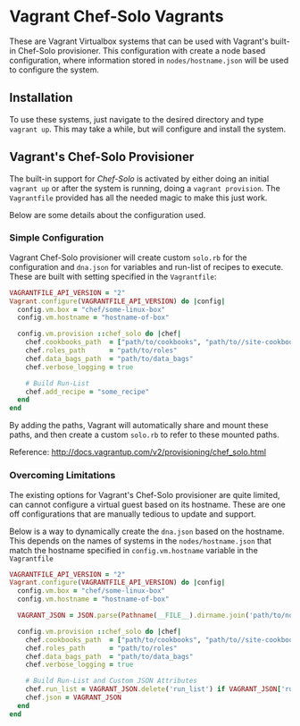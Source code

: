 # Vagrant Chef-Solo Vagrants

These are Vagrant Virtualbox systems that can be used with Vagrant's built-in Chef-Solo provisioner. This configuration with create a node based configuration, where information stored in `nodes/hostname.json` will be used to configure the system.

## Installation

To use these systems, just navigate to the desired directory and type `vagrant up`.  This may take a while, but will configure and install the system.

## Vagrant's Chef-Solo Provisioner

The built-in support for *Chef-Solo* is activated by either doing an initial `vagrant up` or after the system is running, doing a `vagrant provision`.  The `Vagrantfile` provided has all the needed magic to make this just work.

Below are some details about the configuration used.

### Simple Configuration

Vagrant Chef-Solo provisioner will create custom `solo.rb` for the configuration and `dna.json` for variables and run-list of recipes to execute.  These are built with setting specified in the `Vagrantfile`:

```ruby
VAGRANTFILE_API_VERSION = "2"
Vagrant.configure(VAGRANTFILE_API_VERSION) do |config|
  config.vm.box = "chef/some-linux-box"
  config.vm.hostname = "hostname-of-box"

  config.vm.provision ::chef_solo do |chef|
    chef.cookbooks_path  = ["path/to/cookbooks", "path/to//site-cookbooks"]
    chef.roles_path      = "path/to/roles"
    chef.data_bags_path  = "path/to/data_bags"
    chef.verbose_logging = true

    # Build Run-List
    chef.add_recipe = "some_recipe"
  end
end
```

By adding the paths, Vagrant will automatically share and mount these paths, and then create a custom `solo.rb` to refer to these mounted paths.

Reference: http://docs.vagrantup.com/v2/provisioning/chef_solo.html

### Overcoming Limitations

The existing options for Vagrant's Chef-Solo provisioner are quite limited, can cannot configure a virtual guest based on its hostname.  These are one off configurations that are manually tedious to update and support.  

Below is a way to dynamically create the `dna.json` based on the hostname.  This depends on the names of systems in the `nodes/hostname.json` that match the hostname specified in `config.vm.hostname` variable in the `Vagrantfile`

```ruby
VAGRANTFILE_API_VERSION = "2"
Vagrant.configure(VAGRANTFILE_API_VERSION) do |config|
  config.vm.box = "chef/some-linux-box"
  config.vm.hostname = "hostname-of-box"

  VAGRANT_JSON = JSON.parse(Pathname(__FILE__).dirname.join('path/to/nodes', "#{config.vm.hostname}.json").read)

  config.vm.provision ::chef_solo do |chef|
    chef.cookbooks_path  = ["path/to/cookbooks", "path/to//site-cookbooks"]
    chef.roles_path      = "path/to/roles"
    chef.data_bags_path  = "path/to/data_bags"
    chef.verbose_logging = true

    # Build Run-List and Custom JSON Attributes
    chef.run_list = VAGRANT_JSON.delete('run_list') if VAGRANT_JSON['run_list']
    chef.json = VAGRANT_JSON
  end
end  
```
